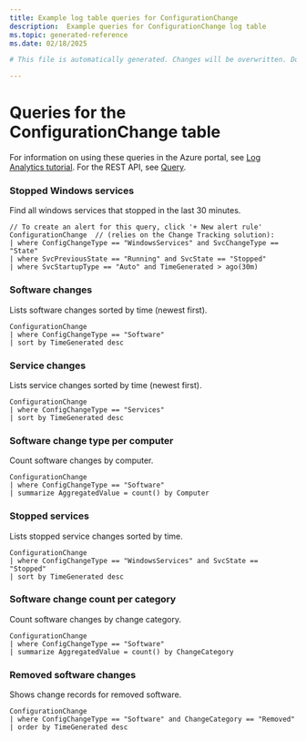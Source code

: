 ```yaml
---
title: Example log table queries for ConfigurationChange
description:  Example queries for ConfigurationChange log table
ms.topic: generated-reference
ms.date: 02/18/2025

# This file is automatically generated. Changes will be overwritten. Do not change this file directly. 

---
```


# Queries for the ConfigurationChange table

For information on using these queries in the Azure portal, see [Log Analytics tutorial](/azure/azure-monitor/logs/log-analytics-tutorial). For the REST API, see [Query](/rest/api/loganalytics/query).


### Stopped Windows services   


Find all windows services that stopped in the last 30 minutes.  

```query
// To create an alert for this query, click '+ New alert rule'
ConfigurationChange  // (relies on the Change Tracking solution): 
| where ConfigChangeType == "WindowsServices" and SvcChangeType == "State"
| where SvcPreviousState == "Running" and SvcState == "Stopped"
| where SvcStartupType == "Auto" and TimeGenerated > ago(30m)
```



### Software changes  


Lists software changes sorted by time (newest first).  

```query
ConfigurationChange
| where ConfigChangeType == "Software"
| sort by TimeGenerated desc
```



### Service changes  


Lists service changes sorted by time (newest first).  

```query
ConfigurationChange
| where ConfigChangeType == "Services"
| sort by TimeGenerated desc
```



### Software change type per computer  


Count software changes by computer.  

```query
ConfigurationChange 
| where ConfigChangeType == "Software"
| summarize AggregatedValue = count() by Computer
```



### Stopped services  


Lists stopped service changes sorted by time.  

```query
ConfigurationChange 
| where ConfigChangeType == "WindowsServices" and SvcState == "Stopped" 
| sort by TimeGenerated desc
```



### Software change count per category  


Count software changes by change category.  

```query
ConfigurationChange
| where ConfigChangeType == "Software"
| summarize AggregatedValue = count() by ChangeCategory
```



### Removed software changes  


Shows change records for removed software.  

```query
ConfigurationChange
| where ConfigChangeType == "Software" and ChangeCategory == "Removed"
| order by TimeGenerated desc
```


